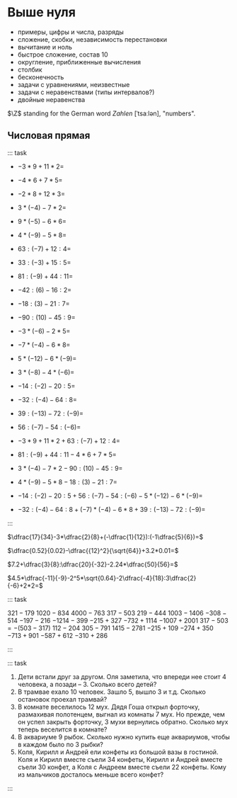 # Выше нуля

- примеры, цифры и числа, разряды
- сложение, скобки, независимость перестановки
- вычитание и ноль
- быстрое сложение, состав 10
- округление, приближенные вычисления
- столбик
- бесконечность
- задачи с уравнениями, неизвестные
- задачи с неравенствами (типы интервалов?)
- двойные неравенства

$\Z$ standing for the German word _Zahlen_ [ˈtsaːlən], "numbers".

## Числовая прямая

::: task

- $-3*9+11*2=$
- $-4*6+7*5=$
- $-2*8+12*3=$
- $3*(-4)-7*2=$
- $9*(-5)-6*6=$
- $4*(-9)-5*8=$
- $63:(-7)+12:4=$
- $33:(-3)+15:5=$
- $81:(-9)+44:11=$
- $-42:(6)-16:2=$
- $-18:(3)-21:7=$
- $-90:(10)-45:9=$
- $-3*(-6)-2*5=$
- $-7*(-4)-6*8=$
- $5*(-12)-6*(-9)=$
- $3*(-8)-4*(-6)=$
- $-14:(-2)-20:5=$
- $-32:(-4)-64:8=$
- $39:(-13)-72:(-9)=$
- $56:(-7)-54:(-6)=$

- $-3*9+11*2+63:(-7)+12:4=$
- $81:(-9)+44:11-4*6+7*5=$
- $3*(-4)-7*2-90:(10)-45:9=$
- $4*(-9)-5*8-18:(3)-21:7=$
- $-14:(-2)-20:5+56:(-7)-54:(-6)-5*(-12)-6*(-9)=$
- $-32:(-4)-64:8+(-7)*(-4)-6*8+39:(-13)-72:(-9)=$

:::

$\dfrac{17}{34}-3*\dfrac{2}{8}+(-\dfrac{1}{12}):(-1\dfrac{5}{6})=$

$\dfrac{0.52}{0.02}-\dfrac{{12}^2}{\sqrt{64}}+3.2*0.01=$

$7.2+\dfrac{3}{8}:\dfrac{20}{-32}-2.24*\dfrac{50}{56}=$

$4.5*\dfrac{-11}{-9}-2^5*\sqrt{0.64}-2\dfrac{-4}{18}:3\dfrac{2}{-6}+2*2=$

::: task

$321-179$
$1020-834$
$4000-763$
$317-503$
$219-444$
$1003-1406$
$-308-514$
$-197-216$
$-1214-399$
$-215+327$
$-732+1114$
$-1007+2001$
$317-503= -(503-317)$
$112-204$
$305-791$
$1415-2781$
$-215+109$
$-274+350$
$-713+901$
$-587+612$
$-310+286$

:::

::: task

1. Дети встали друг за другом. Оля заметила, что впереди нее стоит 4 человека, а позади – 3. Сколько всего детей?
2. В трамвае ехало 10 человек. Зашло 5, вышло 3 и т.д. Сколько остановок проехал трамвай?
3. В комнате веселилось 12 мух. Дядя Гоша открыл форточку, размахивая полотенцем, выгнал из комнаты 7 мух. Но прежде, чем он успел закрыть форточку, 3 мухи вернулись обратно. Сколько мух теперь веселится в комнате?
4. В аквариуме 9 рыбок. Сколько нужно купить еще аквариумов, чтобы в каждом было по 3 рыбки?
5. Коля, Кирилл и Андрей ели конфеты из большой вазы в гостиной. Коля и Кирилл вместе съели 34 конфеты, Кирилл и Андрей вместе съели 30 конфет, а Коля с Андреем вместе съели 22 конфеты. Кому из мальчиков досталось меньше всего конфет?

:::

